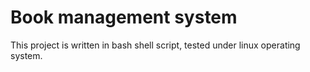 # Book management system

This project is written in bash shell script, tested under linux operating system.
